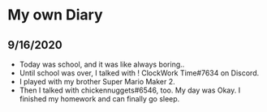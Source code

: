 # My own Diary

## 9/16/2020
* Today was school, and it was like always boring..
* Until school was over, I talked with ! ClockWork Time#7634 on Discord.
* I played with my brother Super Mario Maker 2.
* Then I talked with chickennuggets#6546, too.
My day was Okay. I finished my homework and can finally go sleep.